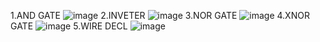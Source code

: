 1.AND GATE
![image](https://github.com/user-attachments/assets/32ef7147-66b9-41ec-afb4-17f9f940722d)
2.INVETER
![image](https://github.com/user-attachments/assets/fad89ee9-48a8-4d8c-a5ba-92ad08276742)
3.NOR GATE
![image](https://github.com/user-attachments/assets/6a116bf5-a5ab-4c89-bfbe-267869b55617)
4.XNOR GATE
![image](https://github.com/user-attachments/assets/9f4bff4a-1ebc-48d3-ab7f-ed0f1d925835)
5.WIRE DECL
![image](https://github.com/user-attachments/assets/d1fa5f11-27d4-43c8-8d8d-a63093a5c339)





